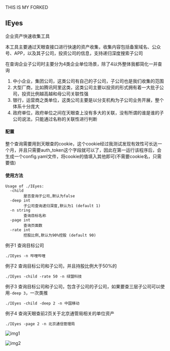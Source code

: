 THIS IS MY FORKED 
## IEyes



企业资产快速收集工具

本工具主要通过天眼查接口进行快速的资产收集，收集内容包括备案域名、公众号、APP，以及其子公司，投资公司的信息，支持递归深度搜索子公司



在查询企业子公司时主要分为4类企业单位场景，除了4以外整体我都简化一并查询

1. 中小企业，集团公司，这类公司有自己的子公司，子公司也是我们收集的范围
2. 大型厂商，比如腾讯阿里这类，这类公司主要以投资的形式拥有着一大批子公司，投资比例越高越和母公司关联性强
3. 银行，运营商之类单位，这类公司主要是以分支机构为子公司业务开展，整个体系十分庞大
4. 政府单位，政府单位之间在天眼查上没有多大的关联，没有所谓的谁是谁的子公司说法，只能通过名称的关联性进行判断



#### 配置
整个查询需要用到天眼查的cookie，这个cookie经过我测试发现有效性可长达一个月，并且只需要auth_token这个字段就可以了，因此在第一运行该程序后，会生成一个config.yaml文件，将cookie的值填入其他即可(不需要cookie名，只需要值)



#### 使用方法

```
Usage of ./IEyes:
  -child
        是否查询子公司,默认为false
  -deep int
        子公司查询递归深度,默认为1 (default 1)
  -n string
        查询目标名称
  -page int
        查询页面数
  -rate int
        控股比例,默认为90%控股 (default 90)
```

例子1
查询目标公司
```
./IEyes -n 哔哩哔哩
```

例子2
查询目标公司和子公司，并且持股比例大于50%的

```
./IEyes -child -rate 50 -n 绿盟科技
```

例子3
查询目标公司和子公司，包含子公司的子公司，如果要查三层子公司可以使用`-deep 3`，一次类推
```
./IEyes -child -deep 2 -n 中国移动
```

例子4
查询天眼查前2页关于北京通管局相关的单位资产

```
./IEyes -page 2 -n 北京通信管理局
```

![img1](img/img1.png)

![img2](img/img2.png)
